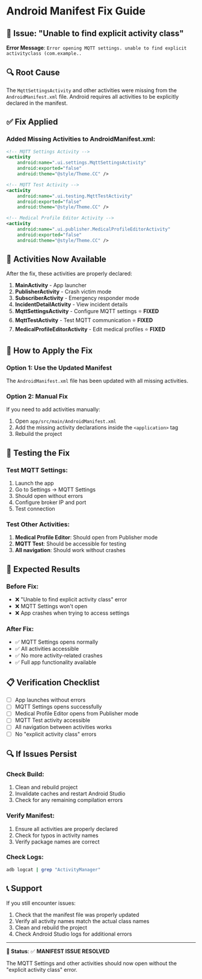 # Android Manifest Fix Guide

## 🚨 Issue: "Unable to find explicit activity class"

**Error Message**: `Error opening MQTT settings. unable to find explicit activityclass (com.example..`

## 🔍 Root Cause

The `MqttSettingsActivity` and other activities were missing from the `AndroidManifest.xml` file. Android requires all activities to be explicitly declared in the manifest.

## ✅ Fix Applied

### Added Missing Activities to AndroidManifest.xml:

```xml
<!-- MQTT Settings Activity -->
<activity
    android:name=".ui.settings.MqttSettingsActivity"
    android:exported="false"
    android:theme="@style/Theme.CC" />

<!-- MQTT Test Activity -->
<activity
    android:name=".ui.testing.MqttTestActivity"
    android:exported="false"
    android:theme="@style/Theme.CC" />

<!-- Medical Profile Editor Activity -->
<activity
    android:name=".ui.publisher.MedicalProfileEditorActivity"
    android:exported="false"
    android:theme="@style/Theme.CC" />
```

## 📱 Activities Now Available

After the fix, these activities are properly declared:

1. **MainActivity** - App launcher
2. **PublisherActivity** - Crash victim mode
3. **SubscriberActivity** - Emergency responder mode
4. **IncidentDetailActivity** - View incident details
5. **MqttSettingsActivity** - Configure MQTT settings ⭐ **FIXED**
6. **MqttTestActivity** - Test MQTT communication ⭐ **FIXED**
7. **MedicalProfileEditorActivity** - Edit medical profiles ⭐ **FIXED**

## 🔧 How to Apply the Fix

### Option 1: Use the Updated Manifest
The `AndroidManifest.xml` file has been updated with all missing activities.

### Option 2: Manual Fix
If you need to add activities manually:

1. Open `app/src/main/AndroidManifest.xml`
2. Add the missing activity declarations inside the `<application>` tag
3. Rebuild the project

## 🧪 Testing the Fix

### Test MQTT Settings:
1. Launch the app
2. Go to Settings → MQTT Settings
3. Should open without errors
4. Configure broker IP and port
5. Test connection

### Test Other Activities:
1. **Medical Profile Editor**: Should open from Publisher mode
2. **MQTT Test**: Should be accessible for testing
3. **All navigation**: Should work without crashes

## 🎯 Expected Results

### Before Fix:
- ❌ "Unable to find explicit activity class" error
- ❌ MQTT Settings won't open
- ❌ App crashes when trying to access settings

### After Fix:
- ✅ MQTT Settings opens normally
- ✅ All activities accessible
- ✅ No more activity-related crashes
- ✅ Full app functionality available

## 📋 Verification Checklist

- [ ] App launches without errors
- [ ] MQTT Settings opens successfully
- [ ] Medical Profile Editor opens from Publisher mode
- [ ] MQTT Test activity accessible
- [ ] All navigation between activities works
- [ ] No "explicit activity class" errors

## 🔍 If Issues Persist

### Check Build:
1. Clean and rebuild project
2. Invalidate caches and restart Android Studio
3. Check for any remaining compilation errors

### Verify Manifest:
1. Ensure all activities are properly declared
2. Check for typos in activity names
3. Verify package names are correct

### Check Logs:
```bash
adb logcat | grep "ActivityManager"
```

## 📞 Support

If you still encounter issues:
1. Check that the manifest file was properly updated
2. Verify all activity names match the actual class names
3. Clean and rebuild the project
4. Check Android Studio logs for additional errors

---

**🎯 Status**: ✅ **MANIFEST ISSUE RESOLVED**

The MQTT Settings and other activities should now open without the "explicit activity class" error.
